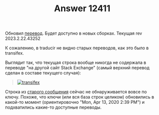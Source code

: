 ﻿---
title: "Answer 12411"
se.owner.user_id: 176217
se.owner.display_name: "αλεχολυτ"
se.owner.link: "https://ru.meta.stackoverflow.com/users/176217/%ce%b1%ce%bb%ce%b5%cf%87%ce%bf%ce%bb%cf%85%cf%84"
se.answer_id: 12411
se.question_id: 12403
se.post_type: answer
se.is_accepted: True
---
<p>Обновил <a href="https://ru.traducir.win/strings/14523" rel="nofollow noreferrer">перевод</a>. Будет доступно в новых сборках. Текущая rev 2023.2.22.43252</p>
<p>К сожалению, в traducir не видно старых переводов, как это было в transifex.</p>
<p>Выглядит так, что текущая строка вообще никогда не содержала в переводе &quot;на другой сайт Stack Exchange&quot; (самый верхний перевод сделан в составе текущего случая):</p>
<blockquote>
<p><a href="https://i.stack.imgur.com/HoIaD.png" rel="nofollow noreferrer"><img src="https://i.stack.imgur.com/HoIaD.png" alt="transifex" /></a></p>
</blockquote>
<p>Строка из <a href="https://ru.meta.stackoverflow.com/a/2440/176217">старого сообщения</a> сейчас не обнаруживается вовсе по ключу. Похоже, что ключи (или вся база строк целиком) обновились в какой-то момент (ориентировочно &quot;Mon, Apr 13, 2020 2:39 PM&quot;) и подхватились какие-то доступные переводы.</p>
